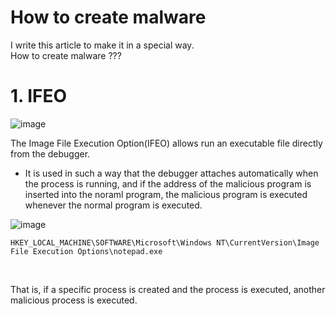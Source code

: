 # How to create malware

I write this article to make it in a special way.<br>
How to create malware ???<br>

# 1. IFEO

![image](https://github.com/Kwhitebear/Security_study/assets/99308681/a28e2a9e-d5df-40c4-a901-74e9f33a8a39)

The Image File Execution Option(IFEO) allows run an executable file directly from the debugger.
- It is used in such a way that the debugger attaches automatically when the process is running, and if the address of the malicious program is inserted into the noraml program, the malicious program is executed whenever the normal program is executed.

![image](https://github.com/Kwhitebear/Security_study/assets/99308681/fd0c4a9a-3067-4e69-b0ff-96154065390c)

```HKEY_LOCAL_MACHINE\SOFTWARE\Microsoft\Windows NT\CurrentVersion\Image File Execution Options\notepad.exe```

<br>

That is, if a specific process is created and the process is executed, another malicious process is executed.<br>


